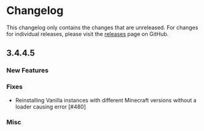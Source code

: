 # Changelog

This changelog only contains the changes that are unreleased. For changes for individual releases, please visit the
[releases](https://github.com/ATLauncher/ATLauncher/releases) page on GitHub.

## 3.4.4.5

### New Features

### Fixes
- Reinstalling Vanilla instances with different Minecraft versions without a loader causing error [#480]

### Misc

